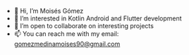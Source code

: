 - 👋 Hi, I’m Moisés Gómez
- 👀 I’m interested in Kotlin Android and Flutter development
- 💞️ I’m open to collaborate on interesting projects
- 📫 You can reach me with my email: gomezmedinamoises90@gmail.com

<!---
gomezmedinamoises/gomezmedinamoises is a ✨ special ✨ repository because its `README.md` (this file) appears on your GitHub profile.
You can click the Preview link to take a look at your changes.
--->
